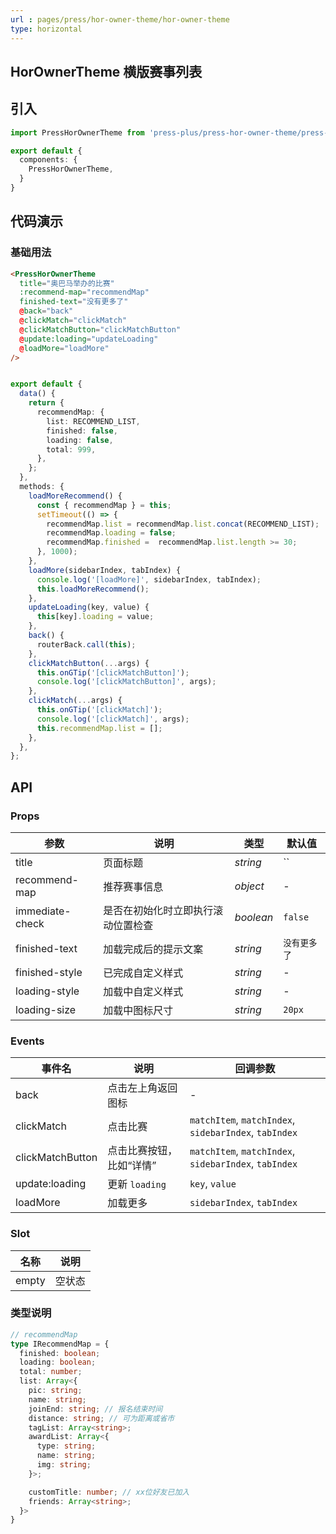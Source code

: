```yaml
---
url : pages/press/hor-owner-theme/hor-owner-theme
type: horizontal
---
```


## HorOwnerTheme 横版赛事列表


## 引入

```ts
import PressHorOwnerTheme from 'press-plus/press-hor-owner-theme/press-hor-owner-theme';

export default {
  components: {
    PressHorOwnerTheme,
  }
}
```

## 代码演示

### 基础用法

```html
<PressHorOwnerTheme
  title="奥巴马举办的比赛"
  :recommend-map="recommendMap"
  finished-text="没有更多了"
  @back="back"
  @clickMatch="clickMatch"
  @clickMatchButton="clickMatchButton"
  @update:loading="updateLoading"
  @loadMore="loadMore"
/>
```

```ts

export default {
  data() {
    return {
      recommendMap: {
        list: RECOMMEND_LIST,
        finished: false,
        loading: false,
        total: 999,
      },
    };
  },
  methods: {
    loadMoreRecommend() {
      const { recommendMap } = this;
      setTimeout(() => {
        recommendMap.list = recommendMap.list.concat(RECOMMEND_LIST);
        recommendMap.loading = false;
        recommendMap.finished =  recommendMap.list.length >= 30;
      }, 1000);
    },
    loadMore(sidebarIndex, tabIndex) {
      console.log('[loadMore]', sidebarIndex, tabIndex);
      this.loadMoreRecommend();
    },
    updateLoading(key, value) {
      this[key].loading = value;
    },
    back() {
      routerBack.call(this);
    },
    clickMatchButton(...args) {
      this.onGTip('[clickMatchButton]');
      console.log('[clickMatchButton]', args);
    },
    clickMatch(...args) {
      this.onGTip('[clickMatch]');
      console.log('[clickMatch]', args);
      this.recommendMap.list = [];
    },
  },
};
```

## API

### Props


| 参数            | 说明                               | 类型      | 默认值       |
| --------------- | ---------------------------------- | --------- | ------------ |
| title           | 页面标题                           | _string_  | ``           |
| recommend-map   | 推荐赛事信息                       | _object_  | -            |
| immediate-check | 是否在初始化时立即执行滚动位置检查 | _boolean_ | `false`      |
| finished-text   | 加载完成后的提示文案               | _string_  | `没有更多了` |
| finished-style  | 已完成自定义样式                   | _string_  | -            |
| loading-style   | 加载中自定义样式                   | _string_  | -            |
| loading-size    | 加载中图标尺寸                     | _string_  | `20px`       |


###  Events

| 事件名           | 说明                     | 回调参数                                               |
| ---------------- | ------------------------ | ------------------------------------------------------ |
| back             | 点击左上角返回图标       | -                                                      |
| clickMatch       | 点击比赛                 | `matchItem`, `matchIndex`,  `sidebarIndex`, `tabIndex` |
| clickMatchButton | 点击比赛按钮，比如“详情” | `matchItem`, `matchIndex`,  `sidebarIndex`, `tabIndex` |
| update:loading   | 更新 `loading`           | `key`, `value`                                         |
| loadMore         | 加载更多                 | `sidebarIndex`, `tabIndex`                             |


### Slot

| 名称  | 说明   |
| ----- | ------ |
| empty | 空状态 |


### 类型说明

```ts
// recommendMap
type IRecommendMap = {
  finished: boolean;
  loading: boolean;
  total: number;
  list: Array<{
    pic: string;
    name: string;
    joinEnd: string; // 报名结束时间
    distance: string; // 可为距离或省市
    tagList: Array<string>;
    awardList: Array<{
      type: string;
      name: string;
      img: string;
    }>;

    customTitle: number; // xx位好友已加入
    friends: Array<string>;
  }>
}
```
